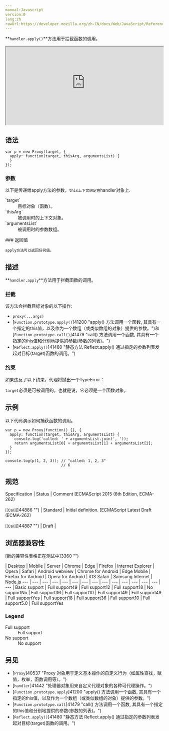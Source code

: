 ```yaml
---
manual:Javascript
version:0
lang:zh
rawUrl:https://developer.mozilla.org/zh-CN/docs/Web/JavaScript/Reference/Global_Objects/Proxy/handler/apply
---
```






**`handler.apply()`**方法用于拦截函数的调用。

<iframe src='https://interactive-examples.mdn.mozilla.net/pages/js/proxyhandler-apply.html' width='100%' height='250'></iframe>

## 语法<a name="语法"></a>

```
var p = new Proxy(target, {
  apply: function(target, thisArg, argumentsList) {
  }
});
```

### 参数<a name="参数"></a>


以下是传递给apply方法的参数，`this上下文绑定在`handler对象上.

<dl><dt id=''>`target`</dt><dd>目标对象（函数）。</dd><dt id=''>`thisArg`</dt><dd>被调用时的上下文对象。</dd><dt id=''>`argumentsList`</dt><dd>被调用时的参数数组。</dd></dl>
### 返回值<a name="返回值"></a>


`apply方法可以返回任何值。`


## 描述<a name="描述"></a>


**`handler.apply`**方法用于拦截函数的调用。


### 拦截<a name="拦截"></a>


该方法会拦截目标对象的以下操作:


* `proxy(...args)`
* [`Function.prototype.apply()`]41200 "apply() 方法调用一个函数, 其具有一个指定的this值，以及作为一个数组（或类似数组的对象）提供的参数。")和[`Function.prototype.call()`]41479 "call() 方法调用一个函数, 其具有一个指定的this值和分别地提供的参数(参数的列表)。")
* [`Reflect.apply()`]41480 "静态方法 Reflect.apply() 通过指定的参数列表发起对目标(target)函数的调用。")

### 约束<a name="约束"></a>


如果违反了以下约束，代理将抛出一个TypeError：



`target`必须是可被调用的。也就是说，它必须是一个函数对象。


## 示例<a name="示例"></a>


以下代码演示如何捕获函数的调用。


```
var p = new Proxy(function() {}, {
  apply: function(target, thisArg, argumentsList) {
    console.log('called: ' + argumentsList.join(', '));
    return argumentsList[0] + argumentsList[1] + argumentsList[2];
  }
});

console.log(p(1, 2, 3)); // "called: 1, 2, 3"
                         // 6
```

## 规范<a name="规范"></a>

Specification | Status | Comment 
[ECMAScript 2015 (6th Edition, ECMA-262)<br></br><small>[[Call]]</small>]44886 "") | Standard | Initial definition. 
[ECMAScript Latest Draft (ECMA-262)<br></br><small>[[Call]]</small>]44887 "") | Draft |  


## 浏览器兼容性<a name="浏览器兼容性"></a>
[新的兼容性表格正在测试中<i></i>]3360 "")

 | <abbr>Desktop<i></i></abbr> | <abbr>Mobile<i></i></abbr> | <abbr>Server<i></i></abbr> 
 | <abbr>Chrome<i></i></abbr> | <abbr>Edge<i></i></abbr> | <abbr>Firefox<i></i></abbr> | <abbr>Internet Explorer<i></i></abbr> | <abbr>Opera<i></i></abbr> | <abbr>Safari<i></i></abbr> | <abbr>Android webview<i></i></abbr> | <abbr>Chrome for Android<i></i></abbr> | <abbr>Edge Mobile<i></i></abbr> | <abbr>Firefox for Android<i></i></abbr> | <abbr>Opera for Android<i></i></abbr> | <abbr>iOS Safari<i></i></abbr> | <abbr>Samsung Internet<i></i></abbr> | <abbr>Node.js<i></i></abbr> 
 ---  |  ---  |  ---  |  ---  |  ---  |  ---  |  ---  |  ---  |  ---  |  ---  |  ---  |  ---  |  ---  |  ---  |  ---  | 
Basic support | <abbr>Full support</abbr>49 | <abbr>Full support</abbr>12 | <abbr>Full support</abbr>18 | <abbr>No support</abbr>No | <abbr>Full support</abbr>36 | <abbr>Full support</abbr>10 | <abbr>Full support</abbr>49 | <abbr>Full support</abbr>49 | <abbr>Full support</abbr>Yes | <abbr>Full support</abbr>18 | <abbr>Full support</abbr>36 | <abbr>Full support</abbr>10 | <abbr>Full support</abbr>5.0 | <abbr>Full support</abbr>Yes 


### Legend<a name="Legend"></a>
<dl><dt id=''><abbr>Full support</abbr></dt><dd>Full support</dd><dt id=''><abbr>No support</abbr></dt><dd>No support</dd></dl>


## 另见<a name="另见"></a>

* [`Proxy`]40537 "Proxy 对象用于定义基本操作的自定义行为（如属性查找，赋值，枚举，函数调用等）。")
* [`handler`]41442 "处理器对象用来自定义代理对象的各种可代理操作。")
* [`Function.prototype.apply`]41200 "apply() 方法调用一个函数, 其具有一个指定的this值，以及作为一个数组（或类似数组的对象）提供的参数。")
* [`Function.prototype.call`]41479 "call() 方法调用一个函数, 其具有一个指定的this值和分别地提供的参数(参数的列表)。")
* [`Reflect.apply()`]41480 "静态方法 Reflect.apply() 通过指定的参数列表发起对目标(target)函数的调用。")



